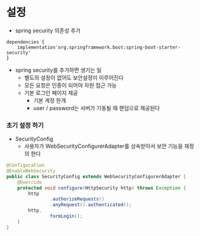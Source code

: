 # 설정

* spring security 의존성 추가

```
dependencies {
    implementation'org.springframework.boot:spring-boot-starter-security'
}
```

* spring security를 추가하면 생기는 일
    *  별도의 설정이 없어도 보안설정이 이루어진다
    * 모든 요청은 인증이 되어야 자원 접근 가능
    * 기본 로그인 페이지 제공
        * 기본 계정 한개
        * user / password는 서버가 기동될 때 랜덤으로 제공된다

### 초기 설정 하기

* SecurityConfig
    * 사용자가 WebSecurityConfigurerAdapter를 상속받아서 보안 기능을 재정의 한다

```java
@Configuration
@EnableWebSecurity
public class SecurityConfig extends WebSecurityConfigurerAdapter {
    @Override
    protected void configure(HttpSecurity http) throws Exception {
        http
                .authorizeRequests()
                .anyRequest().authenticated();
        http.
                formLogin();
    }
}
```
